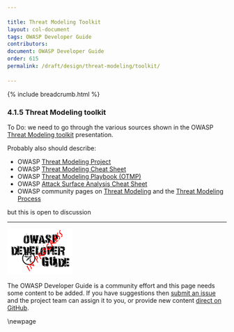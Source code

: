 ```yaml
---

title: Threat Modeling Toolkit
layout: col-document
tags: OWASP Developer Guide
contributors:
document: OWASP Developer Guide
order: 615
permalink: /draft/design/threat-modeling/toolkit/

---
```


{% include breadcrumb.html %}

### 4.1.5 Threat Modeling toolkit

To Do: we need to go through the various sources shown in the OWASP [Threat Modeling toolkit][toolkit] presentation.

Probably also should describe:

* OWASP [Threat Modeling Project][tmproject]
* OWASP [Threat Modeling Cheat Sheet][tmcs]
* OWASP [Threat Modeling Playbook (OTMP)][tmpb]
* OWASP [Attack Surface Analysis Cheat Sheet][asacs]
* OWASP community pages on [Threat Modeling][TM] and the [Threat Modeling Process][TMP]

but this is open to discussion

----

![Developer Guide](../../assets/images/dg_wip.png "OWASP Developer Guide")

The OWASP Developer Guide is a community effort and this page needs some content to be added.
If you have suggestions then [submit an issue][issue060105] and the project team can assign it to you,
or provide new content [direct on GitHub][edit060105].

[asacs]: https://cheatsheetseries.owasp.org/cheatsheets/Attack_Surface_Analysis_Cheat_Sheet.html
[issue060105]: https://github.com/OWASP/www-project-developer-guide/issues/new?labels=enhancement&template=request.md&title=Update:%2006-design/01-threat-modeling/05-toolkit
[edit060105]: https://github.com/OWASP/www-project-developer-guide/blob/main/draft/06-design/01-threat-modeling/05-toolkit.md
[toolkit]: https://www.youtube.com/watch?v=KGy_KCRUGd4
[tmcs]: https://cheatsheetseries.owasp.org/cheatsheets/Threat_Modeling_Cheat_Sheet.html
[tmpb]: https://owasp.org/www-project-threat-modeling-playbook/
[tmproject]: https://owasp.org/www-project-threat-model/
[TM]: https://owasp.org/www-community/Threat_Modeling
[TMP]: https://owasp.org/www-community/Threat_Modeling_Process

\newpage
